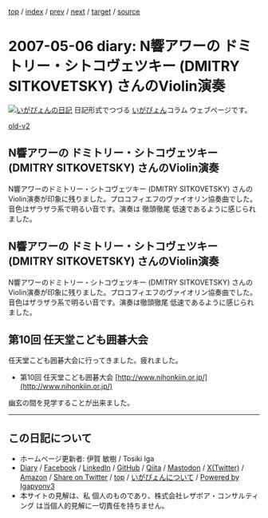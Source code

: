 [top](../index.html) 
 / [index](index.html) 
 / [prev](ig070504.html) 
 / [next](ig070509.html) 
 / [target](https://www.igapyon.jp/igapyon/diary/2007/ig070506.html) 
 / [source](https://github.com/igapyon/diary/blob/master/2007/ig070506.src.md) 

2007-05-06 diary: N響アワーの ドミトリー・シトコヴェツキー (DMITRY SITKOVETSKY) さんのViolin演奏
=====================================================================================================
[![いがぴょんの日記](https://www.igapyon.jp/igapyon/diary/images/iga202308_64.jpg "いがぴょん")](https://www.igapyon.jp/igapyon/diary/memo/memoigapyon.html) 日記形式でつづる [いがぴょん](https://www.igapyon.jp/igapyon/diary/memo/memoigapyon.html)コラム ウェブページです。

[old-v2](ig070506-orig.html)

## N響アワーの ドミトリー・シトコヴェツキー (DMITRY SITKOVETSKY) さんのViolin演奏

N響アワーのドミトリー・シトコヴェツキー (DMITRY SITKOVETSKY) さんのViolin演奏が印象に残りました。プロコフィエフのヴァイオリン協奏曲でした。音色はザラザラ系で明るい音です。演奏は 徹頭徹尾 低速であるように感じられました。


## N響アワーの ドミトリー・シトコヴェツキー (DMITRY SITKOVETSKY) さんのViolin演奏

N響アワーのドミトリー・シトコヴェツキー (DMITRY SITKOVETSKY) さんのViolin演奏が印象に残りました。プロコフィエフのヴァイオリン協奏曲でした。音色はザラザラ系で明るい音です。演奏は徹頭徹尾 低速であるように感じられました。

## 第10回 任天堂こども囲碁大会

任天堂こども囲碁大会に行ってきました。疲れました。

* 第10回 任天堂こども囲碁大会
  [http://www.nihonkiin.or.jp/](http://www.nihonkiin.or.jp/)

幽玄の間を見学することが出来ました。


----------------------------------------------------------------------------------------------------

## この日記について

* ホームページ更新者: 伊賀 敏樹 / Tosiki Iga
* [Diary](https://www.igapyon.jp/igapyon/diary/) / [Facebook](https://www.facebook.com/igapyon) / [LinkedIn](https://www.linkedin.com/in/toshikiiga) / [GitHub](https://github.com/igapyon) / [Qiita](https://qiita.com/igapyon) / [Mastodon](https://social.vivaldi.net/@igapyon) / [X(Twitter)](https://twitter.com/ToshikiIga) / [Amazon](https://www.amazon.co.jp/%E4%BC%8A%E8%B3%80-%E6%95%8F%E6%A8%B9/e/B004LTQWCQ) / 
[Share on Twitter](https://twitter.com/intent/tweet?hashtags=igapyon%2Cdiary%2C%E3%81%84%E3%81%8C%E3%81%B4%E3%82%87%E3%82%93&text=N%E9%9F%BF%E3%82%A2%E3%83%AF%E3%83%BC%E3%81%AE+%E3%83%89%E3%83%9F%E3%83%88%E3%83%AA%E3%83%BC%E3%83%BB%E3%82%B7%E3%83%88%E3%82%B3%E3%83%B4%E3%82%A7%E3%83%84%E3%82%AD%E3%83%BC+%28DMITRY+SITKOVETSKY%29+%E3%81%95%E3%82%93%E3%81%AEViolin%E6%BC%94%E5%A5%8F&url=https%3A%2F%2Fwww.igapyon.jp%2Figapyon%2Fdiary%2F2007%2Fig070506.html) / [top](../index.html) / [いがぴょんについて](https://www.igapyon.jp/igapyon/diary/memo/memoigapyon.html) / [Powered by Igapyonv3](https://github.com/igapyon/igapyonv3)
* 本サイトの見解は、私 個人のものであり、株式会社レザボア・コンサルティング は当個人的見解に一切責任を持ちません。 
